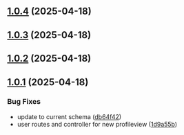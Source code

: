 ## [1.0.4](https://github.com/jamesredd64/auth0-admin-backend/compare/v1.0.3...v1.0.4) (2025-04-18)



## [1.0.3](https://github.com/jamesredd64/auth0-admin-backend/compare/v1.0.2...v1.0.3) (2025-04-18)



## [1.0.2](https://github.com/jamesredd64/auth0-admin-backend/compare/v1.0.1...v1.0.2) (2025-04-18)



## [1.0.1](https://github.com/jamesredd64/auth0-admin-backend/compare/1d9a55bf65c6197ac797be8197d2262ff87e94de...v1.0.1) (2025-04-18)


### Bug Fixes

* update to current schema ([db64f42](https://github.com/jamesredd64/auth0-admin-backend/commit/db64f424170977e9ed4c1d7db0cf0811a05997db))
* user routes and controller for new profileview ([1d9a55b](https://github.com/jamesredd64/auth0-admin-backend/commit/1d9a55bf65c6197ac797be8197d2262ff87e94de))



